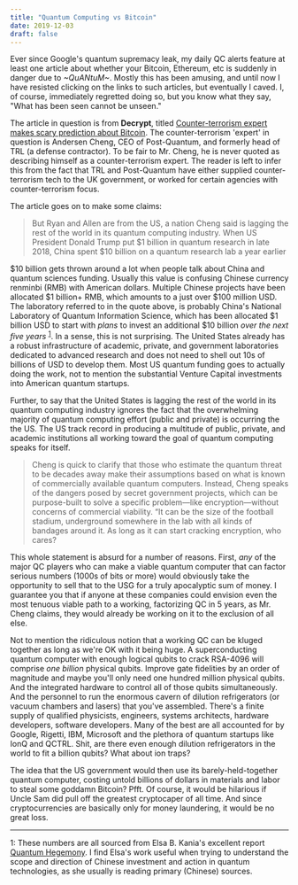 ```yaml
---
title: "Quantum Computing vs Bitcoin"
date: 2019-12-03
draft: false
---
```


Ever since Google's quantum supremacy leak, my daily QC alerts feature at least one article about whether your Bitcoin, Ethereum, etc is suddenly in danger due to _~*QuANtuM*~_. Mostly this has been amusing, and until now I have resisted clicking on the links to such articles, but eventually I caved. I, of course, immediately regretted doing so, but you know what they say, "What has been seen cannot be unseen."

The article in question is from __Decrypt__, titled <a href="https://decrypt.co/12593/counter-terrorism-expert-makes-scary-prediction-about-bitcoin">Counter-terrorism expert makes scary prediction about Bitcoin</a>. The counter-terrorism 'expert' in question is Andersen Cheng, CEO of Post-Quantum, and formerly head of TRL (a defense contractor). To be fair to Mr. Cheng, he is never quoted as describing himself as a counter-terrorism expert. The reader is left to infer this from the fact that TRL and Post-Quantum have either supplied counter-terrorism tech to the UK government, or worked for certain agencies with counter-terrorism focus.

The article goes on to make some claims:

>But Ryan and Allen are from the US, a nation Cheng said is lagging the rest of the world in its quantum computing industry. When US President Donald Trump put $1 billion in quantum research in late 2018, China spent $10 billion on a quantum research lab a year earlier

$10 billion gets thrown around a lot when people talk about China and quantum sciences funding. Usually this value is confusing Chinese currency renminbi (RMB) with American dollars. Multiple Chinese projects have been allocated $1 billion+ RMB, which amounts to a just over $100 million USD. The laboratory referred to in the quote above, is probably China's National Laboratory of Quantum Information Science, which has been allocated $1 billion USD to start with _plans_ to invest an additional $10 billion _over the next five years_ <sup>[1](#footnote1)</sup>. In a sense, this is not surprising. The United States already has a robust infrastructure of academic, private, and government laboratories dedicated to advanced research and does not need to shell out 10s of billions of USD to develop them. Most US quantum funding goes to actually doing the work, not to mention the substantial Venture Capital investments into American quantum startups.

Further, to say that the United States is lagging the rest of the world in its quantum computing industry ignores the fact that the overwhelming majority of quantum computing effort (public and private) is occurring the the US. The US track record in producing a multitude of public, private, and academic institutions all working toward the goal of quantum computing speaks for itself.

>Cheng is quick to clarify that those who estimate the quantum threat to be decades away make their assumptions based on what is known of commercially available quantum computers. Instead, Cheng speaks of the dangers posed by secret government projects, which can be purpose-built to solve a specific problem—like encryption—without concerns of commercial viability. “It can be the size of the football stadium, underground somewhere in the lab with all kinds of bandages around it. As long as it can start cracking encryption, who cares?

This whole statement is absurd for a number of reasons. First, _any_ of the major QC players who can make a viable quantum computer that can factor serious numbers (1000s of bits or more) would obviously take the opportunity to sell that to the USG for a truly apocalyptic sum of money. I guarantee you that if anyone at these companies could envision even the most tenuous viable path to a working, factorizing QC in 5 years, as Mr. Cheng claims, they would already be working on it to the exclusion of all else.

Not to mention the ridiculous notion that a working QC can be kluged together as long as we're OK with it being huge. A superconducting quantum computer with enough logical qubits to crack RSA-4096 will comprise _one billion_ physical qubits. Improve gate fidelities by an order of magnitude and maybe you'll only need one hundred million physical qubits. And the integrated hardware to control all of those qubits simultaneously. And the personnel to run the enormous cavern of dilution refrigerators (or vacuum chambers and lasers) that you've assembled. There's a finite supply of qualified physicists, engineers, systems architects, hardware developers, software developers. Many of the best are all accounted for by Google, Rigetti, IBM, Microsoft and the plethora of quantum startups like IonQ and QCTRL. Shit, are there even enough dilution refrigerators in the world to fit a billion qubits? What about ion traps?

The idea that the US government would then use its barely-held-together quantum computer, costing untold billions of dollars in materials and labor to steal some goddamn Bitcoin? Pfft. Of course, it would be hilarious if Uncle Sam did pull off the greatest cryptocaper of all time. And since cryptocurrencies are basically only for money laundering, it would be no great loss.





---------------------------------
<a name="footnote1">1</a>: These numbers are all sourced from Elsa B. Kania's excellent report <a href="https://www.cnas.org/publications/reports/quantum-hegemony">Quantum Hegemony</a>. I find Elsa's work useful when trying to understand the scope and direction of Chinese investment and action in quantum technologies, as she usually is reading primary (Chinese) sources.
